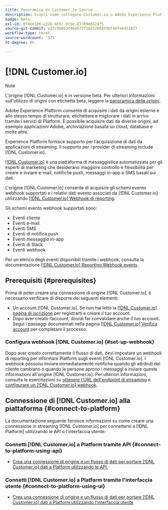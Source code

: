 ```yaml
---
title: Panoramica di Customer.io Source
description: Scopri come collegare Customer.io a Adobe Experience Platform utilizzando le API o l’interfaccia utente sfruttando i webhook
badge: Beta
exl-id: 0f4ee106-c22b-465c-9c5e-83709e8424f5
source-git-commit: e37c00863249e677f1645266859bf40fe6451827
workflow-type: tm+mt
source-wordcount: '375'
ht-degree: 0%

---
```


# [!DNL Customer.io]

>[!NOTE]
>
>L&#39;origine [!DNL Customer.io] è in versione beta. Per ulteriori informazioni sull&#39;utilizzo di origini con etichetta beta, leggere la [panoramica delle origini](../../home.md#terms-and-conditions).

Adobe Experience Platform consente di acquisire i dati da origini esterne e allo stesso tempo di strutturare, etichettare e migliorare i dati in arrivo tramite i servizi di Platform. È possibile acquisire dati da diverse origini, ad esempio applicazioni Adobe, archiviazione basata su cloud, database e molte altre.

Experience Platform fornisce supporto per l’acquisizione di dati da applicazioni di streaming. Il supporto per i provider di streaming include [!DNL Customer.io].

[[!DNL Customer.io]](https://customer.io/) è una piattaforma di messaggistica automatizzata per gli esperti di marketing che desiderano maggiore controllo e flessibilità per creare e inviare e-mail, notifiche push, messaggi in-app e SMS basati sui dati.

L&#39;origine [!DNL Customer.io] consente di acquisire gli schemi evento webhook supportati e i relativi dati evento associati da [!DNL Customer.io] utilizzando [[!DNL Customer.io] Webhook di reporting](https://customer.io/docs/api/webhooks/).

Gli schemi evento webhook supportati sono:

* Eventi cliente
* Eventi e-mail
* Eventi SMS
* Eventi di notifica push
* Eventi messaggio in-app
* Eventi di Slack
* Eventi webhook

Per un elenco degli eventi disponibili tramite i webhook, consulta la documentazione [[!DNL Customer.io] Reporting Webhook events](https://customer.io/docs/webhooks/#events).

## Prerequisiti {#prerequisites}

Prima di poter creare una connessione di origine [!DNL Customer.io], è necessario verificare di disporre dei seguenti elementi:

* Un account [!DNL Customer.io]. Se non hai letto la [[!DNL Customer.io] pagina di iscrizione](https://fly.customer.io/signup) per registrarti e creare il tuo account.
* Dopo aver creato l’account, dovrai far convalidare anche il tuo account. Segui i passaggi documentati nella pagina [[!DNL Customer.io] Verifica account](https://customer.io/docs/account-verification/) per completare il processo.

### Configura webhook [!DNL Customer.io] {#set-up-webhook}

Dopo aver creato correttamente il flusso di dati, devi impostare un webhook di reporting per informare Platform sugli eventi [!DNL Customer.io]. I webhook possono inviare immediatamente notifiche quando gli attributi del cliente cambiano o quando le persone aprono i messaggi e inviare queste informazioni all&#39;origine [!DNL Customer.io]. Per ulteriori informazioni, consulta le esercitazioni su [ottenere l&#39;URL dell&#39;endpoint di streaming](../../tutorials/ui/create/marketing-automation/customerio-webhook.md#get-streaming-endpoint) e [configurare un [!DNL Customer.io] webhook](../../tutorials/ui/create/marketing-automation/customerio-webhook.md#set-up-webhook).

## Connessione di [!DNL Customer.io] alla piattaforma {#connect-to-platform}

La documentazione seguente fornisce informazioni su come creare una connessione in streaming [!DNL Customer.io] per connettersi a [!DNL Platform] utilizzando le API o l&#39;interfaccia utente:

### Connetti [!DNL Customer.io] a Platform tramite API {#connect-to-platform-using-api}

* [Crea una connessione di origine e un flusso di dati per portare  [!DNL Customer.io]  dati a Platform utilizzando le API.](../../tutorials/api/create/marketing-automation/customerio-webhook.md)

### Connetti [!DNL Customer.io] a Platform tramite l&#39;interfaccia utente {#connect-to-platform-using-ui}

* [Crea una connessione di origine e un flusso di dati per portare  [!DNL Customer.io]  dati a Platform utilizzando l&#39;interfaccia utente](../../tutorials/ui/create/marketing-automation/customerio-webhook.md)
